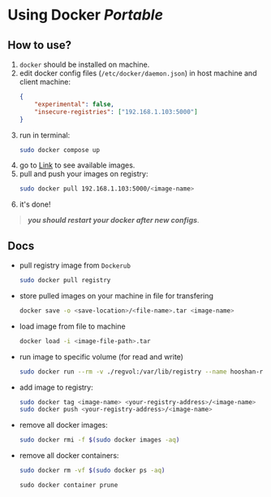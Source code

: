 # Using Docker *Portable*

## How to use?

1. `docker` should be installed on machine.
2. edit docker config files (`/etc/docker/daemon.json`) in host machine and client machine:
    ```json
    {
        "experimental": false,
        "insecure-registries": ["192.168.1.103:5000"]
    }
    ```
4. run in terminal:
    ```bash
    sudo docker compose up
    ```
5. go to [Link](http://192.168.1.103:5000/v2/_catalog) to see available images.
6. pull and push your images on registry:
    ```bash
    sudo docker pull 192.168.1.103:5000/<image-name>
    ```
7. it's done!

> ***you should restart your docker after new configs***.


## Docs

- pull registry image from `Dockerub`
    ```bash
    sudo docker pull registry
    ```
    
- store pulled images on your machine in file for transfering
    ```bash
    docker save -o <save-location>/<file-name>.tar <image-name>
    ```

- load image from file to machine
    ```bash
    docker load -i <image-file-path>.tar
    ```

- run image to specific volume (for read and write)
    ```bash
    sudo docker run --rm -v ./regvol:/var/lib/registry --name hooshan-registry -p 5000:5000 registry
    ```

- add image to registry:
    ```bash
    sudo docker tag <image-name> <your-registry-address>/<image-name>
    sudo docker push <your-registry-address>/<image-name>
    ```

- remove all docker images:
    ```bash
    sudo docker rmi -f $(sudo docker images -aq)
    ```

- remove all docker containers:
    ```bash
    sudo docker rm -vf $(sudo docker ps -aq)
    ```
    ```
    sudo docker container prune 
    ```
